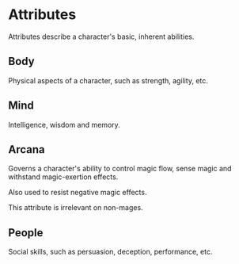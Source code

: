 # Attributes
Attributes describe a character's basic, inherent abilities.

## Body
Physical aspects of a character, such as strength, agility, etc. 

## Mind
Intelligence, wisdom and memory. 

## Arcana
Governs a character's ability to control magic flow, sense magic and withstand magic-exertion effects. 

Also used to resist negative magic effects. 

This attribute is irrelevant on non-mages. 

## People
Social skills, such as persuasion, deception, performance, etc. 